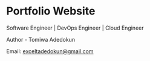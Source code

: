 # Portfolio Website
Software Engineer | DevOps Engineer | Cloud Engineer

Author - Tomiwa Adedokun

Email: exceltadedokun@gmail.com
